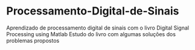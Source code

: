 # Processamento-Digital-de-Sinais
Aprendizado de processamento digital de sinais com o livro Digital Signal Processing using Matlab
Estudo do livro com algumas soluções dos problemas propostos
